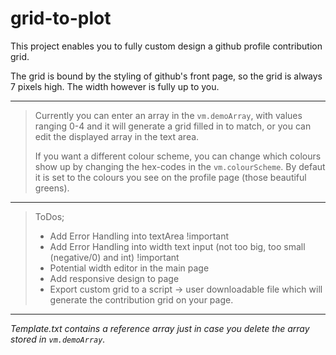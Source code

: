 # grid-to-plot

This project enables you to fully custom design a github profile contribution grid.

The grid is bound by the styling of github's front page, so the grid is always 7 pixels high. The width however is fully up to you.

---
> Currently you can enter an array in the `vm.demoArray`, with values ranging 0-4 and it will generate a grid filled in to match, or you can edit the displayed array in the text area. 
>
> If you want a different colour scheme, you can change which colours show up by changing the hex-codes in the `vm.colourScheme`. 
> By defaut it is set to the colours you see on the profile page (those beautiful greens).
>
> 
---
> ToDos;
> - Add Error Handling into textArea !important
> - Add Error Handling into width text input (not too big, too small (negative/0) and int) !important
> - Potential width editor in the main page
> - Add responsive design to page
> - Export custom grid to a script -> user downloadable file which will generate the contribution grid on your page.
---
_Template.txt contains a reference array just in case you delete the array stored in `vm.demoArray`._